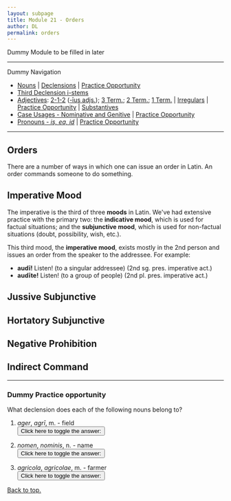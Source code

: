 ```yaml
---
layout: subpage
title: Module 21 - Orders
author: DL
permalink: orders
---
```


Dummy Module to be filled in later

***

Dummy Navigation

- [Nouns](#nouns) \| [Declensions](#declensions) \| [Practice Opportunity](#practice-opportunity)  
- [Third Declension i-stems](#third-declension-i-stems)
- [Adjectives](#adjectives): [2-1-2](#1-the-2-1-2-adjectives) ([-īus adjs.](#11--īus-adjectives)); [3 Term.](#2-three-termination-adjectives); [2 Term.](#3-two-termination-adjectives); [1 Term.](#4-one-termination-adjectives) \| [Irregulars](#5-irregulars) \| [Practice Opportunity](#practice-opportunity-1) \| [Substantives](#substantives)
- [Case Usages - Nominative and Genitive](#case-usages---nominative-and-genitive) \| [Practice Opportunity](#practice-opportunity-2)
- [Pronouns - *is, ea, id*](#pronouns---is-ea-id) \| [Practice Opportunity](#practice-opportunity-3)

***

## Orders

There are a number of ways in which one can issue an order in Latin. An order commands someone to do something.

## Imperative Mood

The imperative is the third of three **moods** in Latin. We've had extensive practice with the primary two: the **indicative mood**, which is used for factual situations; and the **subjunctive mood**, which is used for non-factual situations (doubt, possibility, wish, etc.).

This third mood, the **imperative mood**, exists mostly in the 2nd person and issues an order from the speaker to the addressee. For example:

- **audī!** Listen! (to a singular addressee) (2nd sg. pres. imperative act.)
- **audīte!** Listen! (to a group of people) (2nd pl. pres. imperative act.)



## Jussive Subjunctive

## Hortatory Subjunctive

## Negative Prohibition

## Indirect Command

***

### Dummy Practice opportunity

What declension does each of the following nouns belong to?
1. *ager*, *agrī*, m. - field  
<button onclick="toggleDisplay('prac1')">Click here to toggle the answer:</button> <span style="display: none;" id="prac1">2nd</span>

2. *nomen*, *nominis*, n. - name  
<button onclick="toggleDisplay('prac2')">Click here to toggle the answer:</button> <span style="display: none;" id="prac2">3rd</span>

3. *agricola*, *agricolae*, m. - farmer  
<button onclick="toggleDisplay('prac3')">Click here to toggle the answer:</button> <span style="display: none;" id="prac3">1st</span>

[Back to top.](#top)
